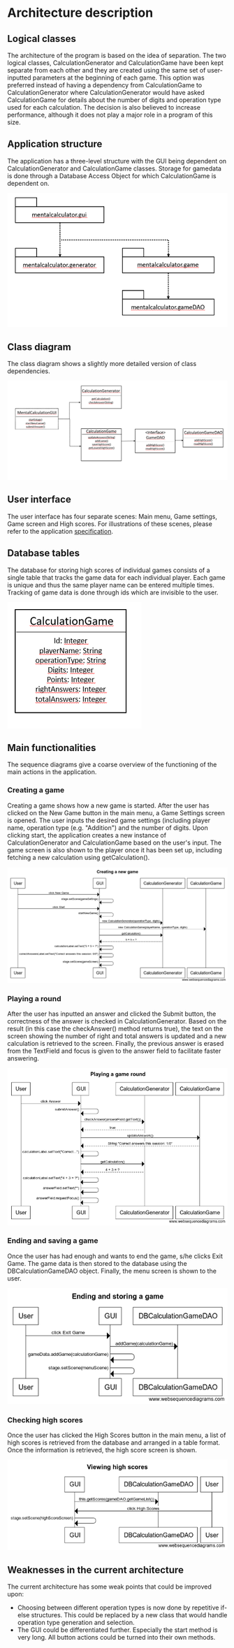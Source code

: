 
# Architecture description

## Logical classes

The architecture of the program is based on the idea of separation. The two logical classes, CalculationGenerator and CalculationGame have been kept separate from each other and they are created using the same set of user-inputted parameters at the beginning of each game. This option was preferred instead of having a dependency from CalculationGame to CalculationGenerator where CalculationGenerator would have asked CalculationGame for details about the number of digits and operation type used for each calculation. The decision is also believed to increase performance, although it does not play a major role in a program of this size. 

## Application structure

The application has a three-level structure with the GUI being dependent on CalculationGenerator and CalculationGame classes. Storage for gamedata is done through a Database Access Object for which CalculationGame is dependent on.

![Menu](https://github.com/lauriap/ot-harjoitustyo/blob/master/documentation/package_diagram.PNG?raw=true.png)


## Class diagram

The class diagram shows a slightly more detailed version of class dependencies.

![Menu](https://github.com/lauriap/ot-harjoitustyo/blob/master/documentation/class_diagram.PNG?raw=true.png)


## User interface

The user interface has four separate scenes: Main menu, Game settings, Game screen and High scores. For illustrations of these scenes, please refer to the application [specification](https://github.com/lauriap/ot-harjoitustyo/tree/master/documentation/specification.md).

## Database tables


The database for storing high scores of individual games consists of a single table that tracks the game data for each individual player. Each game is unique and thus the same player name can be entered multiple times. Tracking of game data is done through ids which are invisible to the user.

![Menu](https://github.com/lauriap/ot-harjoitustyo/blob/master/documentation/database_tables.PNG?raw=true.png)


## Main functionalities

The sequence diagrams give a coarse overview of the functioning of the main actions in the application.

### Creating a game

Creating a game shows how a new game is started. After the user has clicked on the New Game button in the main menu, a Game Settings screen is opened. The user inputs the desired game settings (including player name, operation type (e.g. "Addition") and the number of digits. Upon clicking start, the application creates a new instance of CalculationGenerator and CalculationGame based on the user's input. The game screen is also shown to the player once it has been set up, including fetching a new calculation using getCalculation().

![Menu](https://raw.githubusercontent.com/lauriap/ot-harjoitustyo/master/documentation/sequence_diagrams/create_game.png)


### Playing a round

After the user has inputted an answer and clicked the Submit button, the correctness of the answer is checked in CalculationGenerator. Based on the result (in this case the checkAnswer() method returns true), the text on the screen showing the number of right and total answers is updated  and a new calculation is retrieved to the screen. Finally, the previous answer is erased from the TextField and focus is given to the answer field to facilitate faster answering.

![Menu](https://raw.githubusercontent.com/lauriap/ot-harjoitustyo/master/documentation/sequence_diagrams/play_round.png)


### Ending and saving a game

Once the user has had enough and wants to end the game, s/he clicks Exit Game. The game data is then stored to the database using the DBCalculationGameDAO object. Finally, the menu screen is shown to the user.

![Menu](https://raw.githubusercontent.com/lauriap/ot-harjoitustyo/master/documentation/sequence_diagrams/end_save_game.png)


### Checking high scores

Once the user has clicked the High Scores button in the main menu, a list of high scores is retrieved from the database and arranged in a table format. Once the information is retrieved, the high score screen is shown.

![Menu](https://raw.githubusercontent.com/lauriap/ot-harjoitustyo/master/documentation/sequence_diagrams/high_scores.png)


## Weaknesses in the current architecture

The current architecture has some weak points that could be improved upon:

* Choosing between different operation types is now done by repetitive if-else structures. This could be replaced by a new class that would handle operation type generation and selection.
* The GUI could be differentiated further. Especially the start method is very long. All button actions could be turned into their own methods.



















